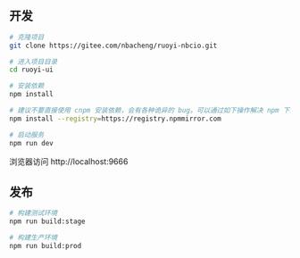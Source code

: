 ## 开发

```bash
# 克隆项目
git clone https://gitee.com/nbacheng/ruoyi-nbcio.git

# 进入项目目录
cd ruoyi-ui

# 安装依赖
npm install

# 建议不要直接使用 cnpm 安装依赖，会有各种诡异的 bug。可以通过如下操作解决 npm 下载速度慢的问题
npm install --registry=https://registry.npmmirror.com

# 启动服务
npm run dev
```

浏览器访问 http://localhost:9666

## 发布

```bash
# 构建测试环境
npm run build:stage

# 构建生产环境
npm run build:prod
```